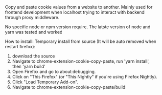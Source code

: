 Copy and paste cookie values from a website to another.
Mainly used for frontend development when localhost trying to interact with backend through proxy middleware.

No specific node or npm version require. The latste version of node and yarn was tested and worked

How to install:
Temporary install from source (It will be auto removed when restart firefox):

1. download the source
2. Navigate to chrome-extension-cookie-copy-paste, run 'yarn install', then 'yarn build'
2. Open Firefox and go to about:debugging.
3. Click on "This Firefox" (or "This Nightly" if you're using Firefox Nightly).
4. Click "Load Temporary Add-on".
5. Navigate to chrome-extension-cookie-copy-paste/build



